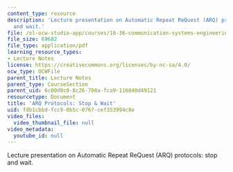 ```yaml
---
content_type: resource
description: 'Lecture presentation on Automatic Repeat ReQuest (ARQ) protocols: stop
  and wait.'
file: /ol-ocw-studio-app/courses/16-36-communication-systems-engineering-spring-2009/fdb1cbbdfcc90b5c0767cef353994c8e_MIT16_36s09_lec17.pdf
file_size: 69682
file_type: application/pdf
learning_resource_types:
- Lecture Notes
license: https://creativecommons.org/licenses/by-nc-sa/4.0/
ocw_type: OCWFile
parent_title: Lecture Notes
parent_type: CourseSection
parent_uid: 6c00d0c0-8c26-700a-fca9-116840d49121
resourcetype: Document
title: 'ARQ Protocols: Stop & Wait'
uid: fdb1cbbd-fcc9-0b5c-0767-cef353994c8e
video_files:
  video_thumbnail_file: null
video_metadata:
  youtube_id: null
---
```

Lecture presentation on Automatic Repeat ReQuest (ARQ) protocols: stop and wait.
